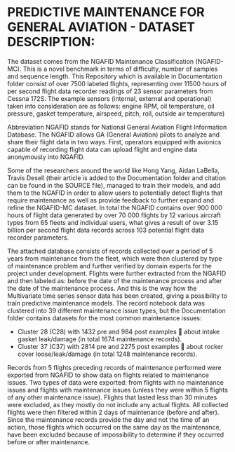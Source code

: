 # PREDICTIVE MAINTENANCE FOR GENERAL AVIATION - DATASET DESCRIPTION:

The dataset comes from the NGAFID Maintenance Classification (NGAFID-MC). This is a novel benchmark in terms of difficulty, number of samples and sequence length. This Repository which is available in Documentation folder consist of over 7500 labeled flights, representing over 11500 hours of per second flight data recorder readings of 23 sensor parameters from Cessna 172S.
The example sensors (internal, external and operational) taken into consideration are as follows: engine RPM, oil temperature, oil pressure, gasket temperature, airspeed, pitch, roll, outside air temperature)

Abbreviation NGAFID stands for National General Aviation Flight Information Database. The NGAFID allows GA (General Aviation) pilots to analyze and share their flight data in two ways. First, operators equipped with avionics capable of recording flight data can upload flight and engine data anonymously into NGAFID.

Some of the researchers around the world like Hong Yang, Aidan LaBella, Travis Desell (their article is added to the Documentation folder and citation can be found in the SOURCE file), managed to train their models, and add them to the NGAFID in order to allow users to potentially detect flights that require maintenance as well as provide feedback to further expand and refine the NGAFID-MC dataset.
In total the NGAFID contains over 900 000 hours of flight data generated by over 70 000 flights by 12 various aircraft types from 65 fleets and individual users, what gives a result of over 3.15 billion per second flight data records across 103 potential flight data recorder parameters.

The attached database consists of records collected over a period of 5 years from maintenance from the fleet, which were then clustered by type of maintenance problem and further verified by domain experts for the project under development.
Flights were further extracted from the NGAFID and then labeled as: before the date of the maintenance process and after the date of the maintenance process. And this is the way how the Multivariate time series sensor data has been created, giving a possibility to train predictive maintenance models.
The record notebook data was clustered into 39 different maintenance issue types, but the Documentation folder contains datasets for the most common maintenance issues:
- Cluster 28 (C28) with 1432 pre and 984 post examples  about intake gasket leak/damage (in total 1674 maintenance records).
- Cluster 37 (C37) with 2814 pre and 2275 post examples  about rocker cover loose/leak/damage (in total 1248 maintenance records). 

Records from 5 flights preceding records of maintenance performed were exported from NGAFID to show data on flights related to maintenance issues.
Two types of data were exported: from flights with no maintenance issues and flights with maintenance issues (unless they were within 5 flights of any other maintenance issue). Flights that lasted less than 30 minutes were excluded, as they mostly do not include any actual flights.
All collected flights were then filtered within 2 days of maintenance (before and after).
Since the maintenance records provide the day and not the time of an action, those flights which occurred on the same day as the maintenance, have been excluded because of impossibility to determine if they occurred before or after maintenance.
